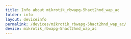```yaml
---
title: Info about mikrotik_rbwapg-5hact2hnd_wap_ac
folder: info
layout: deviceinfo
permalink: /devices/mikrotik_rbwapg-5hact2hnd_wap_ac/
device: mikrotik_rbwapg-5hact2hnd_wap_ac
---
```

